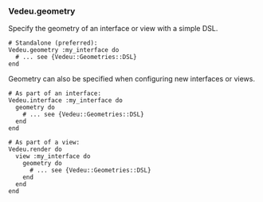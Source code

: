### Vedeu.geometry
Specify the geometry of an interface or view with a simple DSL.

    # Standalone (preferred):
    Vedeu.geometry :my_interface do
      # ... see {Vedeu::Geometries::DSL}
    end

Geometry can also be specified when configuring new interfaces or
views.

    # As part of an interface:
    Vedeu.interface :my_interface do
      geometry do
        # ... see {Vedeu::Geometries::DSL}
      end
    end

    # As part of a view:
    Vedeu.render do
      view :my_interface do
        geometry do
          # ... see {Vedeu::Geometries::DSL}
        end
      end
    end
